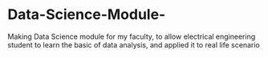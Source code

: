 # Data-Science-Module-
Making Data Science module for my faculty, to allow electrical engineering student to learn the basic of data analysis, and applied it to real life scenario
